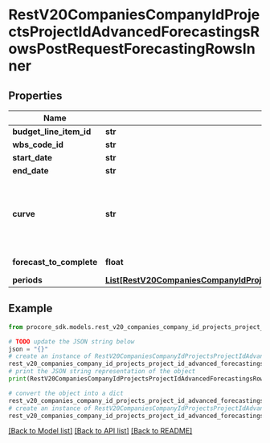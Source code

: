 # RestV20CompaniesCompanyIdProjectsProjectIdAdvancedForecastingsRowsPostRequestForecastingRowsInner


## Properties

Name | Type | Description | Notes
------------ | ------------- | ------------- | -------------
**budget_line_item_id** | **str** | ID of the line item. | [optional] 
**wbs_code_id** | **str** | ID of the WBS code | 
**start_date** | **str** | The start date of the line item | [optional] 
**end_date** | **str** | The end date of the line item | [optional] 
**curve** | **str** | The curve of the line item. For more information about the curve distribution visit https://support.procore.com/faq/how-do-procores-advanced-forecasting-curves-distribute-projected-cost-to-complete-amounts | [optional] 
**forecast_to_complete** | **float** | The forecast to complete of the line item | [optional] 
**periods** | [**List[RestV20CompaniesCompanyIdProjectsProjectIdAdvancedForecastingsRowsPostRequestForecastingRowsInnerPeriodsInner]**](RestV20CompaniesCompanyIdProjectsProjectIdAdvancedForecastingsRowsPostRequestForecastingRowsInnerPeriodsInner.md) | The periods of the line item | [optional] 

## Example

```python
from procore_sdk.models.rest_v20_companies_company_id_projects_project_id_advanced_forecastings_rows_post_request_forecasting_rows_inner import RestV20CompaniesCompanyIdProjectsProjectIdAdvancedForecastingsRowsPostRequestForecastingRowsInner

# TODO update the JSON string below
json = "{}"
# create an instance of RestV20CompaniesCompanyIdProjectsProjectIdAdvancedForecastingsRowsPostRequestForecastingRowsInner from a JSON string
rest_v20_companies_company_id_projects_project_id_advanced_forecastings_rows_post_request_forecasting_rows_inner_instance = RestV20CompaniesCompanyIdProjectsProjectIdAdvancedForecastingsRowsPostRequestForecastingRowsInner.from_json(json)
# print the JSON string representation of the object
print(RestV20CompaniesCompanyIdProjectsProjectIdAdvancedForecastingsRowsPostRequestForecastingRowsInner.to_json())

# convert the object into a dict
rest_v20_companies_company_id_projects_project_id_advanced_forecastings_rows_post_request_forecasting_rows_inner_dict = rest_v20_companies_company_id_projects_project_id_advanced_forecastings_rows_post_request_forecasting_rows_inner_instance.to_dict()
# create an instance of RestV20CompaniesCompanyIdProjectsProjectIdAdvancedForecastingsRowsPostRequestForecastingRowsInner from a dict
rest_v20_companies_company_id_projects_project_id_advanced_forecastings_rows_post_request_forecasting_rows_inner_from_dict = RestV20CompaniesCompanyIdProjectsProjectIdAdvancedForecastingsRowsPostRequestForecastingRowsInner.from_dict(rest_v20_companies_company_id_projects_project_id_advanced_forecastings_rows_post_request_forecasting_rows_inner_dict)
```
[[Back to Model list]](../README.md#documentation-for-models) [[Back to API list]](../README.md#documentation-for-api-endpoints) [[Back to README]](../README.md)


